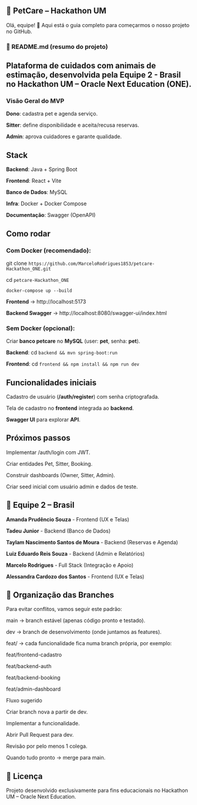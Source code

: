 ## 🐾 PetCare – Hackathon UM

Olá, equipe! 🚀
Aqui está o guia completo para começarmos o nosso projeto no GitHub.

### 📄 README.md (resumo do projeto)

## Plataforma de cuidados com animais de estimação, desenvolvida pela Equipe 2 - Brasil no Hackathon UM – Oracle Next Education (ONE).

### Visão Geral do MVP

**Dono**: cadastra pet e agenda serviço.

**Sitter**: define disponibilidade e aceita/recusa reservas.

**Admin**: aprova cuidadores e garante qualidade.

## Stack

**Backend**: Java + Spring Boot

**Frontend**: React + Vite

**Banco de Dados**: MySQL

**Infra**: Docker + Docker Compose

**Documentação**: Swagger (OpenAPI)

## Como rodar

### Com Docker (recomendado):

git clone `https://github.com/MarceloRodrigues1853/petcare-Hackathon_ONE.git`

cd `petcare-Hackathon_ONE`

`docker-compose up --build`

**Frontend** → http://localhost:5173

**Backend Swagger** → http://localhost:8080/swagger-ui/index.html

### Sem Docker (opcional):

Criar **banco petcare** no **MySQL** (user: **pet**, senha: **pet**).

**Backend**: cd `backend && mvn spring-boot:run`

**Frontend**: cd `frontend && npm install && npm run dev`

## Funcionalidades iniciais

Cadastro de usuário (**/auth/register**) com senha criptografada.

Tela de cadastro no **frontend** integrada ao **backend**.

**Swagger UI** para explorar **API**.

## Próximos passos

Implementar /auth/login com JWT.

Criar entidades Pet, Sitter, Booking.

Construir dashboards (Owner, Sitter, Admin).

Criar seed inicial com usuário admin e dados de teste.

## 👥 Equipe 2 – Brasil

**Amanda Prudêncio Souza** - Frontend (UX e Telas)

**Tadeu Junior** - Backend (Banco de Dados)

**Taylam Nascimento Santos de Moura** - Backend (Reservas e Agenda)

**Luiz Eduardo Reis Souza** - Backend (Admin e Relatórios)

**Marcelo Rodrigues** - Full Stack (Integração e Apoio)

**Alessandra Cardozo dos Santos** - Frontend (UX e Telas)

## 🌿 Organização das Branches

Para evitar conflitos, vamos seguir este padrão:

main → branch estável (apenas código pronto e testado).

dev → branch de desenvolvimento (onde juntamos as features).

feat/ → cada funcionalidade fica numa branch própria, por exemplo:

feat/frontend-cadastro

feat/backend-auth

feat/backend-booking

feat/admin-dashboard

Fluxo sugerido

Criar branch nova a partir de dev.

Implementar a funcionalidade.

Abrir Pull Request para dev.

Revisão por pelo menos 1 colega.

Quando tudo pronto → merge para main.

## 📜 Licença

Projeto desenvolvido exclusivamente para fins educacionais no Hackathon UM – Oracle Next Education.